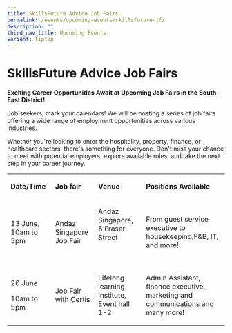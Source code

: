```yaml
---
title: SkillsFuture Advice Job Fairs
permalink: /events/upcoming-events/skillsfuture-jf/
description: ""
third_nav_title: Upcoming Events
variant: tiptap
---
```

<h1>SkillsFuture Advice Job Fairs</h1>
<p><strong>Exciting Career Opportunities Await at Upcoming Job Fairs in the South East District!</strong>
</p>
<p>Job seekers, mark your calendars! We will be hosting a series of job fairs
offering a wide range of employment opportunities across various industries.</p>
<p>Whether you're looking to enter the hospitality, property, finance, or
healthcare sectors, there's something for everyone. Don't miss your chance
to meet with potential employers, explore available roles, and take the
next step in your career journey.</p>
<table style="minWidth: 100px">
<colgroup>
<col>
<col>
<col>
<col>
</colgroup>
<tbody>
<tr>
<td rowspan="1" colspan="1">
<p><strong>Date/Time</strong>
</p>
</td>
<td rowspan="1" colspan="1">
<p><strong>Job fair</strong>
</p>
</td>
<td rowspan="1" colspan="1">
<p><strong>Venue</strong>
</p>
</td>
<td rowspan="1" colspan="1">
<p><strong>Positions Available</strong>
</p>
</td>
</tr>
<tr>
<td rowspan="1" colspan="1">
<p>13 June, 10am to 5pm</p>
</td>
<td rowspan="1" colspan="1">
<p>Andaz Singapore Job Fair</p>
</td>
<td rowspan="1" colspan="1">
<p>Andaz Singapore, 5 Fraser Street</p>
<p>&nbsp;</p>
</td>
<td rowspan="1" colspan="1">
<p>From guest service executive to housekeeping,F&amp;B, IT, and more!</p>
</td>
</tr>
<tr>
<td rowspan="1" colspan="1">
<p>26 June</p>
<p>10am to 5pm</p>
</td>
<td rowspan="1" colspan="1">
<p>Job Fair with Certis</p>
</td>
<td rowspan="1" colspan="1">
<p>Lifelong learning Institute, Event hall 1-2</p>
</td>
<td rowspan="1" colspan="1">
<p>Admin Assistant, finance executive, marketing and communications and many
more!</p>
</td>
</tr>
</tbody>
</table>
<p></p>